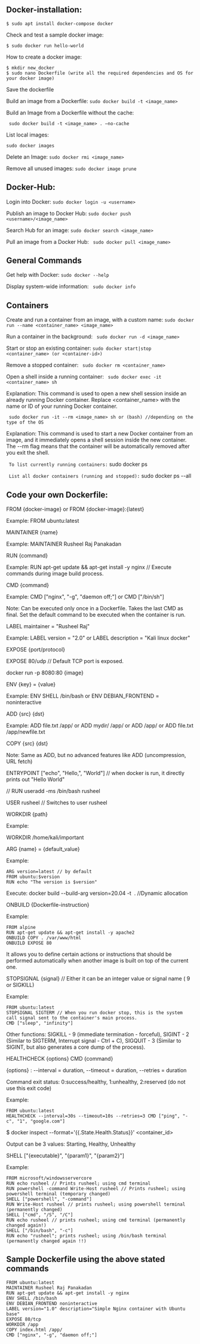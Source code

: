 ## Docker-installation:

``` $ sudo apt install docker-compose docker ```

Check and test a sample docker image:

``` $ sudo docker run hello-world ```

How to create a docker image:
```
$ mkdir new_docker
$ sudo nano Dockerfile (write all the required dependencies and OS for your docker image) 
```

Save the dockerfile 

Build an image from a Dockerfile:
``` sudo docker build -t <image_name> ```

Build an Image from a Dockerfile without the cache:

``` sudo docker build -t <image_name> . –no-cache```

List local images:

``` sudo docker images ```

Delete an Image:
``` sudo docker rmi <image_name> ```

Remove all unused images:
``` sudo docker image prune ```

## Docker-Hub:

Login into Docker:
```sudo docker login -u <username>```

Publish an image to Docker Hub:
``` sudo docker push <username>/<image_name> ```

Search Hub for an image:
``` sudo docker search <image_name> ```

Pull an image from a Docker Hub:
``` sudo docker pull <image_name>``` 

## General Commands

Get help with Docker:
``` sudo docker --help ```

Display system-wide information:
``` sudo docker info```

## Containers

Create and run a container from an image, with a custom name:
``` sudo docker run --name <container_name> <image_name> ```


Run a container in the background:
``` sudo docker run -d <image_name>``` 

Start or stop an existing container:
``` sudo docker start|stop <container_name> (or <container-id>) ```

Remove a stopped container:
``` sudo docker rm <container_name>```

Open a shell inside a running container:
``` sudo docker exec -it <container_name> sh```

Explanation: This command is used to open a new shell session inside an already running Docker container. Replace <container_name> with the name or ID of your running Docker container.

``` sudo docker run -it --rm <image_name> sh or (bash) //depending on the type of the OS```

Explanation: This command is used to start a new Docker container from an image, and it immediately opens a shell session inside the new container. The --rm flag means that the container will be automatically removed after you exit the shell. 

``` To list currently running containers:```
sudo docker ps

``` List all docker containers (running and stopped):```
sudo docker ps --all

## Code your own Dockerfile:

FROM {docker-image} or FROM {docker-image}:{latest}

Example: FROM ubuntu:latest

MAINTAINER {name}

Example: MAINTAINER Rusheel Raj Panakadan

RUN {command}

Example: RUN apt-get update && apt-get install -y nginx // Execute commands during image build process.

CMD {command}

Example: CMD ["nginx", "-g", "daemon off;"] or CMD ["/bin/sh"] 

Note: Can be executed only once in a Dockerfile. Takes the last CMD as final. Set the default command to be executed when the container is run.

LABEL maintainer = "Rusheel Raj" 

Example: LABEL version = "2.0" or LABEL description = "Kali linux docker"

EXPOSE {port/protocol}

EXPOSE 80/udp // Default TCP port is exposed. 

docker run -p 8080:80 {image}

ENV {key} = {value} 

Example: ENV SHELL /bin/bash or ENV DEBIAN_FRONTEND = noninteractive

ADD {src} {dst} 

Example: ADD file.txt /app/ or ADD mydir/ /app/ or ADD <link> /app/ or ADD file.txt /app/newfile.txt

COPY {src} {dst} 

Note: Same as ADD, but no advanced features like ADD (uncompression, URL fetch)

ENTRYPOINT ["echo", "Hello,", "World"] // when docker is run, it directly prints out "Hello World"

// RUN useradd -ms /bin/bash rusheel

USER rusheel // Switches to user rusheel 

WORKDIR {path}

Example:

WORKDIR /home/kali/important

ARG {name} = {default_value}

Example:

```
ARG version=latest // by default
FROM ubuntu:$version
RUN echo "The version is $version"
```

Execute: docker build --build-arg version=20.04 -t <image> . //Dynamic allocation


ONBUILD {Dockerfile-instruction}

Example:

```
FROM alpine
RUN apt-get update && apt-get install -y apache2
ONBUILD COPY . /var/www/html
ONBUILD EXPOSE 80
```

It allows you to define certain actions or instructions that should be performed automatically when another image is built on top of the current one.

STOPSIGNAL {signal} // Either it can be an integer value or signal name ( 9 or SIGKILL)

Example:

```
FROM ubuntu:latest
STOPSIGNAL SIGTERM // When you run docker stop, this is the system call signal sent to the container's main process.
CMD ["sleep", "infinity"]
```

Other functions: SIGKILL - 9 (immediate termination - forceful), SIGINT - 2 (Similar to SIGTERM, Interrupt signal - Ctrl + C), SIGQUIT - 3 (Similar to SIGINT, but also generates a core dump of the process).

HEALTHCHECK {options} CMD {command} 

{options} : --interval = duration, --timeout = duration, --retries = duration

Command exit status: 0:success/healthy, 1:unhealthy, 2:reserved (do not use this exit code)

Example: 
```
FROM ubuntu:latest
HEALTHCHECK --interval=30s --timeout=10s --retries=3 CMD ["ping", "-c", "1", "google.com"]
```

$ docker inspect --format='{{.State.Health.Status}}' <container_id>

Output can be 3 values: Starting, Healthy, Unhealthy

SHELL ["{executable}", "{param1}", "{param2}"]

Example:

```
FROM microsoft/windowsservercore
RUN echo rusheel // Prints rusheel; using cmd terminal
RUN powershell -command Write-Host rusheel // Prints rusheel; using powershell terminal (temporary changed)
SHELL ["powershell", "-command"]
RUN Write-Host rusheel // prints rusheel; using powershell terminal (permanently changed)
SHELL ["cmd", "/S", "/C"]
RUN echo rusheel // prints rusheel; using cmd terminal (permanently changed again!) 
SHELL ["/bin/bash", "-c"]
RUN echo "rusheel"; prints rusheel; using /bin/bash terminal (permanently changed again !!)
```

## Sample Dockerfile using the above stated commands

```
FROM ubuntu:latest
MAINTAINER Rusheel Raj Panakadan
RUN apt-get update && apt-get install -y nginx
ENV SHELL /bin/bash
ENV DEBIAN_FRONTEND noninteractive
LABEL version="1.0" description="Simple Nginx container with Ubuntu base"
EXPOSE 80/tcp
WORKDIR /app
COPY index.html /app/
CMD ["nginx", "-g", "daemon off;"]
```

